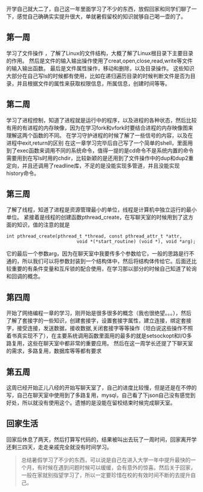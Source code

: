 开学自己就大二了，自己这一年里面学习了不少的东西，放假回家和同学们聊了一下，感觉自己确确实实提升很大，单就暑假留校的知识就够自己喝一壶的了。
## 第一周
学习了文件操作 ，了解了Linux的文件结构，大概了解了Linux根目录下主要目录的作用。
然后是文件的输入输出操作使用了creat,open,close,read,write等文件的输入输出函数。
最后是文件属性操作，移动和删除，以及目录操作。
这些知识大部分在自己写ls的时候都有使用，比如在递归遍历目录的时候判断文件是否为目录，并且根据文件的属性来获取权限信息，所属信息，创建时间等等。
## 第二周
学习了进程控制，知道了进程就是运行中的程序，以及进程的各种状态，然后比较有用的有进程的内存映像，因为在学习fork和vfork时要结合进程的内存映像图来理解这两个函数的不同。
在学习守护进程的时候了解了一些信号的内容，以及在进程中exit,return的区别
在这一章学习完毕后自己写了一个简单的shell，里面用到了exec函数来调用不同的系统命令，值得一提的是cd命令不是系统内置的命令需要用到在写ls时用的chdir，比较新颖的是还用到了文件操作中的dup和dup2重定向，并且还调用了readline库，不足的是没能实现多管道，并且没能实现history命令。
## 第三周
了解了线程，知道了进程是资源管理最小的单位，线程是计算机中独立运行的最小单位。
紧接着是线程的创建函数pthread_create，在写聊天室的时候用到了这方面的知识，值的注意的就是
```
int pthread_create(pthread_t *thread, const pthread_attr_t *attr,
                          void *(*start_routine) (void *), void *arg);
```
它的最后一个参数arg，因为在聊天室中我要传多个参数给它，一般的思路是行不通的，所以我们可以将参数封装到一个结构体中，然后将结构体传给它。后面还比较重要的有条件变量和互斥锁的配合使用，在学习那以部分的时候自己知道了轮询和回调的概念。
## 第四周
开始了网络编程一章的学习，刚开始是很多很多的概念（我也很绝望。。。），然后
了解了套接字的一些知识，创建套接字，设置套接字属性，建立连接，绑定套接字，接受连接，发送数据，接收数据,关闭套接字等等操作（坦白说这些操作不照着书真实现不了），在主要系统调用函数里面用的最多的就是setsockopt和I/O多路复用，这些在聊天室中都非常的重要应用。
然后在这一周学长还提了下聊天室的需求，多路复用，数据库等等都有要求
## 第五周
这周已经开始正儿八经的开始写聊天室了，自己的进度比较慢，但是还是在不停的写，自己在聊天室中使用到了多路复用，mysql，自己看了下json自己没有感觉到好处，所以就没有使用这个。遗憾的是没能在留校结束时候完成聊天室。
## 回家生活
回家后休息了两天，然后打算写代码的，结果被叫出去玩了一周时间，回家离开学还剩三四天，走走亲戚完全就没有时间学习。
>总结暑假学习了不少的东西，可以说是自己在进入大学一年中提升最快的一个月，有时候在遇到问题时候可以缓缓，会有意外的惊喜。然后关于回家，一般在家就别指望学习了，所以一定要珍惜在校的有效时间不断的去提升自己。


